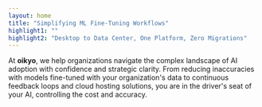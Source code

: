 ```yaml
---
layout: home
title: "Simplifying ML Fine-Tuning Workflows"
highlight1: ""
highlight2: "Desktop to Data Center, One Platform, Zero Migrations"
---
```

At **oikyo**, we help organizations navigate the complex landscape of AI adoption with confidence and strategic clarity. From reducing inaccuracies with models fine-tuned with your organization's data to continuous feedback loops and cloud hosting solutions, you are in the driver's seat of your AI, controlling the cost and accuracy.
